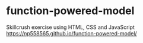 # function-powered-model<br>
Skillcrush exercise using HTML, CSS and JavaScript<br>
https://np558565.github.io/function-powered-model/

